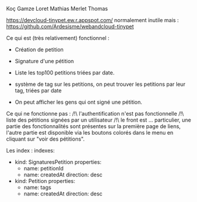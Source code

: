 Koç Gamze
Loret Mathias
Merlet Thomas

https://devcloud-tinypet.ew.r.appspot.com/
normalement inutile mais : https://github.com/Ardesisme/webandcloud-tinypet

Ce qui est (très relativement) fonctionnel : 
- Création de petition
- Signature d'une pétition 

- Liste les top100 petitions triées par date.
- système de tag sur les petitions, on peut trouver les petitions par leur tag, triées par date
- On peut afficher les gens qui ont signé une pétition.

Ce qui ne fonctionne pas :
/!\ l'authentification n'est pas fonctionnelle
/!\ liste des pétitions signées par un utilisateur
/!\ le front est ... particulier, une partie des fonctionnalités sont présentes sur la première page de liens,
l'autre partie est disponible via les boutons colorés dans le menu en cliquant sur "voir des pétitions".

Les index : 
indexes:
- kind: SignaturesPetition
  properties:
  - name: petitionId
  - name: createdAt
    direction: desc
- kind: Petition
  properties:
  - name: tags
  - name: createdAt
    direction: desc